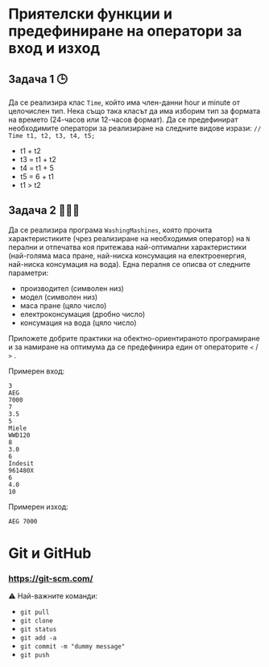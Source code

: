 # Приятелски функции и предефиниране на оператори за вход и изход

## Задача 1 :clock3:
Да се реализира клас `Time`, който има член-данни hour и minute от целочислен тип. Нека също така класът да има изборим тип за формата на времето (24-часов или 12-часов формат). Да се предефинират необходимите оператори за реализиране на следните видове изрази: ```// Time t1, t2, t3, t4, t5;```

* t1 + t2
* t3 = t1 + t2
* t4 = t1 + 5
* t5 = 6 + t1
* t1 > t2

## Задача 2 :basket::tshirt::jeans:
Да се реализира програма `WashingMashines`, която прочита характеристиките (чрез реализиране на необходимия оператор) на `N` перални и отпечатва коя притежава най-оптимални характеристики (най-голяма маса пране, най-ниска консумация на електроенергия, най-ниска консумация на вода). Една пералня се описва от следните параметри:  		

- производител (символен низ)
- модел (символен низ)
- маса пране (цяло число)
- електроконсумация (дробно число)
- консумация на вода (цяло число)

Приложете добрите практики на обектно-ориентираното програмиране и за намиране на оптимума да се предефинира един от операторите `<` / `>` .

Примерен вход:
```
3
AEG
7000
7
3.5
5
Miele
WWD120
8
3.0
6
Indesit
961480X
6
4.0
10
```

Примерен изход:
```
AEG 7000
```

# Git и GitHub
### https://git-scm.com/

:warning: Най-важните команди: 

* `git pull`
* `git clone`
* `git status`
* `git add -a`
* `git commit -m "dummy message"`
* `git push`